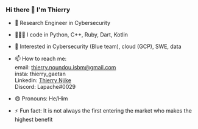 ### Hi there 👋 I'm Thierry

<!--
**Thierrynjike/ThierryNjike** is a ✨ _special_ ✨ repository because its `README.md` (this file) appears on your GitHub profile.

Here are some ideas to get you started:
-->

- 🌱 Research Engineer in Cybersecurity
- 👨🏽‍💻 I code in Python, C++, Ruby, Dart, Kotlin
- 🧐 Interested in Cybersecurity (Blue team), cloud (GCP), SWE, data

- 📫 How to reach me: <br>
  email: thierry.noundou.isbm@gmail.com <br>
  insta: thierry_gaetan <br>
  Linkedin: [Thierry Njike](https://www.linkedin.com/in/%F0%9F%9A%80-thierry-njike-%F0%9F%93%88-564302109/) <br>
  Discord: Lapache#0029 <br>
- 😄 Pronouns: He/Him

- ⚡ Fun fact: It is not always the first entering the market who makes the highest benefit

